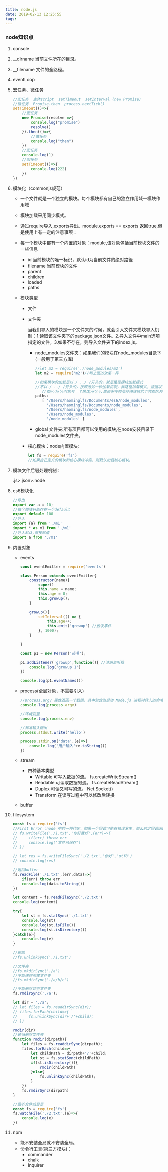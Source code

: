 ```yaml
---
title: node.js
date: 2019-02-13 12:25:55
tags:
---
```


### node知识点

1. console

2. __dirname  当前文件所在的目录。

3. __filename  文件的全路径。

4. eventLoop

5. 宏任务、微任务

   <!--more-->

   ```javascript
   //宏任务  主体script  setTimeout  setInterval (new Promise)
   //微任务  Promise.then  process.nextTick()
   setTimeout(()=>{
       //宏任务
       new Promise(resolve =>{
           console.log("promise")
           resolve()
       }).then(()=>{
           //微任务
           console.log("then")
       })
       //宏任务
       console.log(1)
       //宏任务
       setTimeout(()=>{
           console.log(222)
       })
   })
   ```

6. 模块化（commonjs规范）

   * 一个文件就是一个独立的模块。每个模块都有自己的独立作用域—模块作用域

   * 模块加载采用同步模式。

   * 通过require导入,exports导出。module.exports == exports  返回true,但是使用上有一定的注意事项：

   * 每一个模块中都有一个内置的对象：module,该对象包括当前模块文件的一些信息
     * id   当前模块的唯一标识，默认id为当前文件的绝对路径
     * filename 当前模块的文件
     * parent
     * children
     * loaded
     * paths

   * 模块类型

     * 文件

     * 文件夹

       当我们导入的模块是一个文件夹的时候，就会引入文件夹模块导入机制：1.读取该文件夹下的package.json文件。2.导入文件中main选项指定的文件。3.如果不存在，则导入文件夹下的index.js。

       * node_modules文件夹：如果我们的模块在node_modules目录下(一般用于第三方库)

         ```javascript
         //let m2 = require('./node_modules/m2')
         let m2 = require('m2')//和上面的效果一样
         
         //如果模块的加载是以./ ../ /开头的，就是路径模块加载模式
         //不以./ ../ /开头的，按照另外一种加载机制，非路径加载模式，按照以下规则查找：
         	//在module对象有一个属性paths,里面保存的是非路径模式下的查找列表。
         paths:
            [ '/Users/haominglfs/Documents/es6/node_modules',
              '/Users/haominglfs/Documents/node_modules',
              '/Users/haominglfs/node_modules',
              '/Users/node_modules',
              '/node_modules' ]
         ```

       * global 文件夹:所有项目都可以使用的模块,在node安装目录下node_modules文件夹。

     * 核心模块：node内置模块:

       ```javascript
       let fs = require('fs')
       //如果自己定义的模块和核心模块冲突，则默认加载核心模块。
       ```

7. 模块文件后缀处理机制：

   .js>.json>.node

8. es6模块化

   ```javascript
   //导出
   export var a = 10;
   //每个模块只能存在一个default
   export default 100
   //导入
   import {a} from './m1'
   import * as m1 from './m1'
   //导入默认,直接赋值
   import a from './m1'
   
   ```

9. 内置对象

   * events

     ```javascript
     const eventEmitter = require('events')
     
     class Person extends eventEmitter{
         constructor(name){
             super()
             this.name = name;
             this.age = 0;
             this.growup();
         }
     
         growup(){
             setInterval(() => {
                 this.age++;
                 this.emit('growup') //触发事件
             }, 1000);
         }
     
     }
     
     const p1 = new Person('郝明');
     
     p1.addListener('growup',function(){ //注册监听器
         console.log('growup 1')
     })
     
     console.log(p1.eventNames())
     ```

   * process(全局对象，不需要引入)

     ```javascript
     //process.argv 属性返回一个数组，其中包含当启动 Node.js 进程时传入的命令行参数。
     console.log(process.argv)
     
     //环境变量
     console.log(process.env)
     
     //标准输入输出
     process.stdout.write('hello')
     
     process.stdin.on('data',(e)=>{
         console.log('用户输入'+e.toString())
     })
     ```

   * stream

     * 四种基本类型
       * Writable  可写入数据的流。 fs.createWriteStream()
       * Readable 可读取数据的流。 fs.createReadStream()
       * Duplex  可读又可写的流。 Net.Socket()
       * Transform 在读写过程中可以修改后转换

   * buffer

10. filesystem

    ```javascript
    const fs = require('fs')
    //First Error :node 中的一种约定，如果一个回调可能有错误发生，那么约定回调函数的第一个参数用来做//错误对象
    // fs.writeFile('./1.txt','你好我好',(err)=>{
    //     if(err) throw err
    //     console.log('文件已保存')
    // })
    
    // let res = fs.writeFileSync('./2.txt','你好','utf8')
    // console.log(res)
    
    //返回buffer
    fs.readFile('./1.txt',(err,data)=>{
        if(err) throw err
        console.log(data.toString())
    })
    
    let content = fs.readFileSync('./2.txt')
    console.log(content)
    
    try{
        let st = fs.statSync('./1.txt')
        console.log(st)
        console.log(st.isFile())
        console.log(st.isDirectory())
    }catch(e){
        console.log(e)
    }
    
    //删除
    //fs.unlinkSync('./1.txt')
    
    //文件夹
    //fs.mkdirSync('./a')
    //不能递归创建文件夹
    //fs.mkdirSync('./a/b/c')
    
    //不能删除非空文件夹
    fs.rmdirSync('./a');
    
    let dir = './a';
    // let files = fs.readdirSync(dir);
    // files.forEach(child=>{
    //     fs.unlinkSync(dir+'/'+child);
    // })
    
    rmdir(dir)
    //递归删除文件夹
    function rmdir(dirpath){
        let files = fs.readdirSync(dirpath);
        files.forEach(child=>{
            let childPath = dirpath+'/'+child;
            let st = fs.statSync(childPath)
            if(st.isDirectory()){
                rmdir(childPath)
            }else{
                fs.unlinkSync(childPath);
            }
        })
        fs.rmdirSync(dirpath)
    }
    
    //监听文件或目录
    const fs = require('fs')
    fs.watchFile('./2.txt',(e)=>{
        console.log(e)
    })
    ```

11. npm

    * 能不安装全局就不安装全局。
    * 命令行工具(第三方模块)：
      * commander
      * chalk
      * Inquirer

​       

   

   